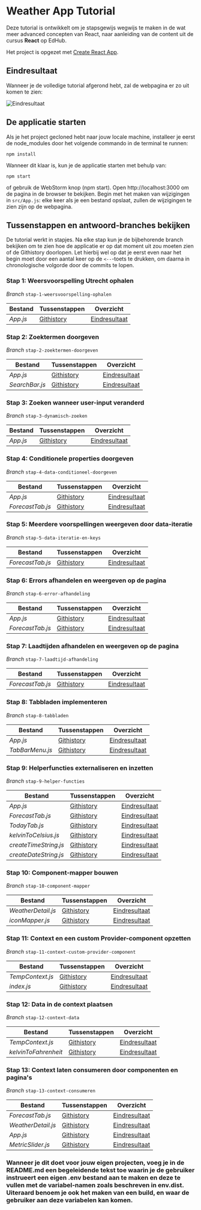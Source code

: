 # Weather App Tutorial

Deze tutorial is ontwikkelt om je stapsgewijs wegwijs te maken in de wat meer advanced concepten van React, naar
aanleiding van de content uit de cursus **React** op EdHub.

Het project is opgezet met [Create React App](https://github.com/facebook/create-react-app).

## Eindresultaat

Wanneer je de volledige tutorial afgerond hebt, zal de webpagina er zo uit komen te zien:

![Eindresultaat](src/assets/screenshot.gif)

## De applicatie starten

Als je het project gecloned hebt naar jouw locale machine, installeer je eerst de node_modules door het volgende
commando in de terminal te runnen:

`npm install`

Wanneer dit klaar is, kun je de applicatie starten met behulp van:

`npm start`

of gebruik de WebStorm knop (npm start). Open http://localhost:3000 om de pagina in de browser te bekijken. Begin met
het maken van wijzigingen in `src/App.js`: elke keer als je een bestand opslaat, zullen de wijzigingen te zien zijn op
de webpagina.

## Tussenstappen en antwoord-branches bekijken

De tutorial werkt in stapjes. Na elke stap kun je de bijbehorende branch bekijken om te zien hoe de applicatie er op dat
moment uit zou moeten zien of de Githistory doorlopen. Let hierbij wel op dat je eerst even naar het begin moet door een aantal keer op de  `<--`-toets te drukken, om daarna in chronologische volgorde door de commits te lopen.



### Stap 1: Weersvoorspelling Utrecht ophalen

*Branch* `stap-1-weersvoorspelling-ophalen`

| Bestand  | Tussenstappen                                                | Overzicht                                                    |
| -------- | ------------------------------------------------------------ | ------------------------------------------------------------ |
| *App.js* | [Githistory](https://github.githistory.xyz/hogeschoolnovi/frontend-react-weatherapp-tutorial/blob/stap-1-weersvoorspelling-ophalen/src/App.js) | [Eindresultaat](https://github.com/hogeschoolnovi/frontend-react-weatherapp-tutorial/blob/stap-1-weersvoorspelling-ophalen/src/App.js) |

### Stap 2: Zoektermen doorgeven

*Branch* `stap-2-zoektermen-doorgeven`

| Bestand        | Tussenstappen                                                | Overzicht                                                    |
| -------------- | ------------------------------------------------------------ | ------------------------------------------------------------ |
| *App.js*       | [Githistory](https://github.githistory.xyz/hogeschoolnovi/frontend-react-weatherapp-tutorial/blob/stap-1-weersvoorspelling-ophalen/src/App.js) | [Eindresultaat](https://github.com/hogeschoolnovi/frontend-react-weatherapp-tutorial/blob/stap-2-zoektermen-doorgeven/src/App.js) |
| *SearchBar.js* | [Githistory](https://github.githistory.xyz/hogeschoolnovi/frontend-react-weatherapp-tutorial/blob/stap-2-zoektermen-doorgeven/src/components/searchBar/SearchBar.js) | [Eindresultaat](https://github.com/hogeschoolnovi/frontend-react-weatherapp-tutorial/blob/stap-2-zoektermen-doorgeven/src/components/searchBar/SearchBar.js) |

### Stap 3: Zoeken wanneer user-input veranderd

*Branch* `stap-3-dynamisch-zoeken`

| Bestand  | Tussenstappen                                                | Overzicht                                                    |
| -------- | ------------------------------------------------------------ | ------------------------------------------------------------ |
| *App.js* | [Githistory](https://github.githistory.xyz/hogeschoolnovi/frontend-react-weatherapp-tutorial/blob/stap-3-dynamisch-zoeken/src/App.js) | [Eindresultaat](https://github.com/hogeschoolnovi/frontend-react-weatherapp-tutorial/blob/stap-3-dynamisch-zoeken/src/App.js) |

### Stap 4: Conditionele properties doorgeven

*Branch* `stap-4-data-conditioneel-doorgeven`

| Bestand          | Tussenstappen                                                | Overzicht                                                    |
| ---------------- | ------------------------------------------------------------ | ------------------------------------------------------------ |
| *App.js*         | [Githistory](https://github.githistory.xyz/hogeschoolnovi/frontend-react-weatherapp-tutorial/blob/stap-4-data-conditioneel-doorgeven/src/App.js) | [Eindresultaat](https://github.com/hogeschoolnovi/frontend-react-weatherapp-tutorial/blob/stap-4-data-conditioneel-doorgeven/src/App.js) |
| *ForecastTab.js* | [Githistory](https://github.githistory.xyz/hogeschoolnovi/frontend-react-weatherapp-tutorial/blob/stap-4-data-conditioneel-doorgeven/src/pages/forecastTab/ForecastTab.js) | [Eindresultaat](https://github.com/hogeschoolnovi/frontend-react-weatherapp-tutorial/blob/stap-4-data-conditioneel-doorgeven/src/pages/forecastTab/ForecastTab.js) |

### Stap 5: Meerdere voorspellingen weergeven door data-iteratie

*Branch* `stap-5-data-iteratie-en-keys`

| Bestand          | Tussenstappen                                                | Overzicht                                                    |
| ---------------- | ------------------------------------------------------------ | ------------------------------------------------------------ |
| *ForecastTab.js* | [Githistory](https://github.githistory.xyz/hogeschoolnovi/frontend-react-weatherapp-tutorial/blob/stap-5-data-iteratie-en-keys/src/pages/forecastTab/ForecastTab.js) | [Eindresultaat](https://github.com/hogeschoolnovi/frontend-react-weatherapp-tutorial/blob/stap-5-data-iteratie-en-keys/src/pages/forecastTab/ForecastTab.js) |

### Stap 6: Errors afhandelen en weergeven op de pagina

*Branch* `stap-6-error-afhandeling`

| Bestand          | Tussenstappen                                                | Overzicht                                                    |
| ---------------- | ------------------------------------------------------------ | ------------------------------------------------------------ |
| *App.js*         | [Githistory](https://github.githistory.xyz/hogeschoolnovi/frontend-react-weatherapp-tutorial/blob/stap-6-error-afhandeling/src/App.js) | [Eindresultaat](https://github.com/hogeschoolnovi/frontend-react-weatherapp-tutorial/blob/stap-6-error-afhandeling/src/App.js) |
| *ForecastTab.js* | [Githistory](https://githistory.xyz/hogeschoolnovi/frontend-react-weatherapp-tutorial/blob/stap-6-error-afhandeling/src/pages/forecastTab/ForecastTab.js) | [Eindresultaat](https://github.com/hogeschoolnovi/frontend-react-weatherapp-tutorial/blob/stap-6-error-afhandeling/src/pages/forecastTab/ForecastTab.js) |

### Stap 7: Laadtijden afhandelen en weergeven op de pagina

*Branch* `stap-7-laadtijd-afhandeling`

| Bestand          | Tussenstappen                                                | Overzicht                                                    |
| ---------------- | ------------------------------------------------------------ | ------------------------------------------------------------ |
| *ForecastTab.js* | [Githistory](https://githistory.xyz/hogeschoolnovi/frontend-react-weatherapp-tutorial/blob/stap-7-laadtijd-afhandeling/src/pages/forecastTab/ForecastTab.js) | [Eindresultaat](https://github.com/hogeschoolnovi/frontend-react-weatherapp-tutorial/blob/stap-7-laadtijd-afhandeling/src/pages/forecastTab/ForecastTab.js) |

### Stap 8: Tabbladen implementeren

*Branch* `stap-8-tabbladen`

| Bestand         | Tussenstappen                                                | Overzicht                                                    |
| --------------- | ------------------------------------------------------------ | ------------------------------------------------------------ |
| *App.js*        | [Githistory](https://githistory.xyz/hogeschoolnovi/frontend-react-weatherapp-tutorial/blob/stap-8-tabbladen/src/App.js) | [Eindresultaat](https://github.com/hogeschoolnovi/frontend-react-weatherapp-tutorial/blob/stap-8-tabbladen/src/App.js) |
| *TabBarMenu.js* | [Githistory](https://githistory.xyz/hogeschoolnovi/frontend-react-weatherapp-tutorial/blob/stap-8-tabbladen/src/components/tabBarMenu/TabBarMenu.js) | [Eindresultaat](https://github.com/hogeschoolnovi/frontend-react-weatherapp-tutorial/blob/stap-8-tabbladen/src/components/tabBarMenu/TabBarMenu.js) |

### Stap 9: Helperfuncties externaliseren en inzetten

*Branch* `stap-9-helper-functies`

| Bestand               | Tussenstappen                                                | Overzicht                                                    |
| --------------------- | ------------------------------------------------------------ | ------------------------------------------------------------ |
| *App.js*              | [Githistory](https://githistory.xyz/hogeschoolnovi/frontend-react-weatherapp-tutorial/blob/stap-9-helper-functies/src/App.js) | [Eindresultaat](https://github.com/hogeschoolnovi/frontend-react-weatherapp-tutorial/blob/stap-9-helper-functies/src/App.js) |
| *ForecastTab.js*      | [Githistory](https://github.githistory.xyz/hogeschoolnovi/frontend-react-weatherapp-tutorial/blob/stap-9-helper-functies/src/pages/forecastTab/ForecastTab.js) | [Eindresultaat](https://github.com/hogeschoolnovi/frontend-react-weatherapp-tutorial/blob/stap-9-helper-functies/src/pages/forecastTab/ForecastTab.js) |
| *TodayTab.js*         | [Githistory](https://github.githistory.xyz/hogeschoolnovi/frontend-react-weatherapp-tutorial/blob/stap-9-helper-functies/src/pages/todayTab/TodayTab.js) | [Eindresultaat](https://github.com/hogeschoolnovi/frontend-react-weatherapp-tutorial/blob/stap-9-helper-functies/src/pages/todayTab/TodayTab.js) |
| *kelvinToCelsius.js*  | [Githistory](https://github.githistory.xyz/hogeschoolnovi/frontend-react-weatherapp-tutorial/blob/stap-9-helper-functies/src/helpers/kelvinToCelsius.js) | [Eindresultaat](https://github.com/hogeschoolnovi/frontend-react-weatherapp-tutorial/blob/stap-9-helper-functies/src/helpers/kelvinToCelsius.js) |
| *createTimeString.js* | [Githistory](https://github.githistory.xyz/hogeschoolnovi/frontend-react-weatherapp-tutorial/blob/stap-9-helper-functies/src/helpers/createTimeString.js) | [Eindresultaat](https://github.com/hogeschoolnovi/frontend-react-weatherapp-tutorial/blob/stap-9-helper-functies/src/helpers/createTimeString.js) |
| *createDateString.js* | [Githistory](https://github.githistory/hogeschoolnovi/frontend-react-weatherapp-tutorial/blob/stap-9-helper-functies/src/helpers/createDateString.js) | [Eindresultaat](https://github.com/hogeschoolnovi/frontend-react-weatherapp-tutorial/blob/stap-9-helper-functies/src/helpers/createDateString.js) |

### Stap 10: Component-mapper bouwen

*Branch* `stap-10-component-mapper`

| Bestand            | Tussenstappen                                                | Overzicht                                                    |
| ------------------ | ------------------------------------------------------------ | ------------------------------------------------------------ |
| *WeatherDetail.js* | [Githistory](https://githistory.xyz/hogeschoolnovi/frontend-react-weatherapp-tutorial/blob/stap-10-component-mapper/src/components/weatherDetail/WeatherDetail.js) | [Eindresultaat](https://github.com/hogeschoolnovi/frontend-react-weatherapp-tutorial/blob/stap-10-component-mapper/src/components/weatherDetail/WeatherDetail.js) |
| *iconMapper.js*    | [Githistory](https://githistory.xyz/hogeschoolnovi/frontend-react-weatherapp-tutorial/blob/stap-10-component-mapper/src/helpers/iconMapper.js) | [Eindresultaat](https://github.com/hogeschoolnovi/frontend-react-weatherapp-tutorial/blob/stap-10-component-mapper/src/helpers/iconMapper.js) |

### Stap 11: Context en een custom Provider-component opzetten

*Branch* `stap-11-context-custom-provider-component`

| Bestand          | Tussenstappen                                                | Overzicht                                                    |
| ---------------- | ------------------------------------------------------------ | ------------------------------------------------------------ |
| *TempContext.js* | [Githistory](https://github.githistory.xyz/hogeschoolnovi/frontend-react-weatherapp-tutorial/blob/stap-11-context-custom-provider-component/src/context/TempContext.js) | [Eindresultaat](https://github.com/hogeschoolnovi/frontend-react-weatherapp-tutorial/blob/stap-11-context-custom-provider-component/src/context/TempContext.js) |
| *index.js*       | [Githistory](https://githistory.xyz/hogeschoolnovi/frontend-react-weatherapp-tutorial/blob/stap-11-context-custom-provider-component/src/index.js) | [Eindresultaat](https://github.com/hogeschoolnovi/frontend-react-weatherapp-tutorial/blob/stap-11-context-custom-provider-component/src/index.js) |

### Stap 12: Data in de context plaatsen

*Branch* `stap-12-context-data`

| Bestand              | Tussenstappen                                                | Overzicht                                                    |
| -------------------- | ------------------------------------------------------------ | ------------------------------------------------------------ |
| *TempContext.js*     | [Githistory](https://github.githistory.xyz/hogeschoolnovi/frontend-react-weatherapp-tutorial/blob/stap-12-context-data/src/context/TempContext.js) | [Eindresultaat](https://github.com/hogeschoolnovi/frontend-react-weatherapp-tutorial/blob/stap-12-context-data/src/context/TempContext.js) |
| *kelvinToFahrenheit* | [Githistory](https://github.githistory.xyz/hogeschoolnovi/frontend-react-weatherapp-tutorial/blob/stap-12-context-data/src/helpers/kelvinToFahrenheit.js) | [Eindresultaat](https://github.com/hogeschoolnovi/frontend-react-weatherapp-tutorial/blob/stap-12-context-data/src/helpers/kelvinToFahrenheit.js) |

### Stap 13: Context laten consumeren door componenten en pagina's

*Branch* `stap-13-context-consumeren`

| Bestand            | Tussenstappen                                                | Overzicht                                                    |
| ------------------ | ------------------------------------------------------------ | ------------------------------------------------------------ |
| *ForecastTab.js*   | [Githistory](https://github.githistory.xyz/hogeschoolnovi/frontend-react-weatherapp-tutorial/blob/stap-13-context-consumeren/src/pages/forecastTab/ForecastTab.js) | [Eindresultaat](https://github.com/hogeschoolnovi/frontend-react-weatherapp-tutorial/blob/stap-13-context-consumeren/src/pages/forecastTab/ForecastTab.js) |
| *WeatherDetail.js* | [Githistory](https://github.githistory.xyz/hogeschoolnovi/frontend-react-weatherapp-tutorial/blob/stap-13-context-consumeren/src/components/weatherDetail/WeatherDetail.js) | [Eindresultaat](https://github.com/hogeschoolnovi/frontend-react-weatherapp-tutorial/blob/stap-13-context-consumeren/src/components/weatherDetail/WeatherDetail.js) |
| *App.js*           | [Githistory](https://github.githistory.xyz/hogeschoolnovi/frontend-react-weatherapp-tutorial/blob/stap-13-context-consumeren/src/App.js) | [Eindresultaat](https://github.com/hogeschoolnovi/frontend-react-weatherapp-tutorial/blob/stap-13-context-consumeren/src/App.js) |
| *MetricSlider.js*  | [Githistory](https://github.githistory.xyz/hogeschoolnovi/frontend-react-weatherapp-tutorial/tree/stap-13-context-consumeren/src/components/metricSlider) | [Eindresultaat](https://github.com/hogeschoolnovi/frontend-react-weatherapp-tutorial/tree/stap-13-context-consumeren/src/components/metricSlider) |

### Wanneer je dit doet voor jouw eigen projecten, voeg je in de README.md een begeleidende tekst toe waarin je de gebruiker instrueert een eigen .env bestand aan te maken en deze te vullen met de variabel-namen zoals beschreven in env.dist. Uiteraard benoem je ook het maken van een build, en waar de gebruiker aan deze variabelen kan komen.